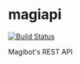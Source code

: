 # magiapi

[![Build Status](https://travis-ci.org/Magibot/magiapi.svg?branch=master)](https://travis-ci.org/Magibot/magiapi)

Magibot's REST API
